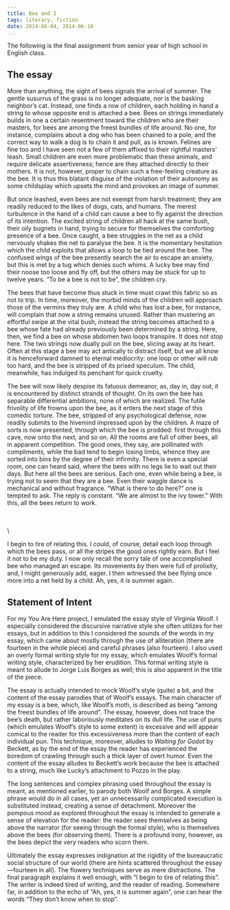 ```yaml
---
title: Bee and I
tags: literary, fiction
date: 2014-06-04, 2014-06-10
...
```


The following is the final assignment from senior year of high school in
English class.


## The essay

More than anything, the sight of bees signals the arrival of summer. The
gentle susurrus of the grass is no longer adequate, nor is the basking
neighbor’s cat. Instead, one finds a row of children, each holding in
hand a string to whose opposite end is attached a bee. Bees on strings
immediately builds in one a certain resentment toward the children who
are their masters, for bees are among the freest bundles of life around.
No one, for instance, complains about a dog who has been chained to a
pole, and the correct way to walk a dog is to chain it and pull, as is
known. Felines are fine too and I have seen not a few of them affixed to
their rightful masters’ leash. Small children are even more problematic
than these animals, and require delicate assertiveness; hence are they
attached directly to their mothers. It is not, however, proper to chain
such a free-feeling creature as the bee. It is thus this blatant
disguise of the violation of their autonomy as some childsplay which
upsets the mind and provokes an image of summer.

But once leashed, even bees are not exempt from harsh treatment; they
are readily reduced to the likes of dogs, cats, and humans. The merest
turbulence in the hand of a child can cause a bee to fly against the
direction of its intention. The excited string of children all hack at
the same bush, their oily bugnets in hand, trying to secure for
themselves the comforting presence of a bee. Once caught, a bee
struggles in the net as a child nervously shakes the net to paralyse the
bee. It is the momentary hesitation which the child exploits that allows
a loop to be tied around the bee. The confused wings of the bee
presently search the air to escape an anxiety, but this is met by a tug
which denies such whims. A lucky bee may find their noose too loose and
fly off, but the others may be stuck for up to twelve years. “To be a
bee is not to be”, the children cry.

The bees that have become thus stuck in time must crawl this fabric so
as not to trip. In time, moreover, the morbid minds of the children will
approach those of the vermins they truly are. A child who has lost a
bee, for instance, will complain that now a string remains unused.
Rather than mustering an effortful swipe at the vital bush, instead the
string becomes attached to a bee whose fate had already previously been
determined by a string. Here, then, we find a bee on whose abdomen two
loops transpire. It does not stop here. The two strings now dually pull
on the bee, slicing away at its heart. Often at this stage a bee may act
antically to distract itself, but we all know it is henceforward damned
to eternal mediocrity: one loop or other will rub too hard, and the bee
is stripped of its prised speculum. The child, meanwhile, has indulged
its penchant for quick cruelty.

The bee will now likely despise its fatuous demeanor, as, day in, day
out, it is encountered by distinct strands of thought. On its own the
bee has separable differential ambitions, none of which are realized.
The futile frivolity of life frowns upon the bee, as it enters the next
stage of this comedic torture. The bee, stripped of any psychological
defense, now readily submits to the hivemind impressed upon by the
children. A maze of sorts is now presented, through which the bee is
prodded: first through this cave, now onto the next, and so on. All the
rooms are full of other bees, all in apparent competition. The good
ones, they say, are pollinated with compliments, while the bad tend to
begin losing limbs, whence they are sorted into bins by the degree of
their infirmity. There is even a special room, one can heard said, where
the bees with no legs lie to wait out their days. But here all the bees
are serious. Each one, even while being a bee, is trying not to seem
that they are a bee. Even their waggle dance is mechanical and without
fragrance. “What is there to do here?” one is tempted to ask. The reply
is constant. “We are almost to the ivy tower.” With this, all the bees
return to work.

\
\
\

I begin to tire of relating this. I could, of course, detail each loop
through which the bees pass, or all the stripes the good ones rightly
earn. But I feel it not to be my duty. I now only recall the sorry tale
of one accomplished bee who managed an escape. Its movements by then
were full of prolixity, and, I might generously add, eager. I then
witnessed the bee flying once more into a net held by a child. Ah, yes,
it is summer again.



## Statement of Intent

For my You Are Here project, I emulated the essay style of Virginia
Woolf. I especially considered the discursive narrative style she often
utilizes for her essays, but in addition to this I considered the sounds
of the words in my essay, which came about mostly through the use of
alliteration (there are fourteen in the whole piece) and careful phrases
(also fourteen). I also used an overly formal writing style for my
essay, which emulates Woolf’s formal writing style, characterized by her
erudition. This formal writing style is meant to allude to Jorge Luis
Borges as well; this is also apparent in the title of the piece.

The essay is actually intended to mock Woolf’s style (quite) a bit, and
the content of the essay parodies that of Woolf’s essays. The main
character of my essay is a bee, which, like Woolf’s moth, is described
as being “among the freest bundles of life around”. The essay, however,
does not trace the bee’s death, but rather laboriously meditates on its
dull life. The use of puns (which emulates Woolf’s style to some extent)
is excessive and will appear comical to the reader for this
excessiveness more than the content of each individual pun. This
technique, moreover, alludes to *Waiting for Godot* by Beckett, as by
the end of the essay the reader has experienced the boredom of crawling
through such a thick layer of overt humor. Even the content of the essay
alludes to Beckett’s work because the bee is attached to a string, much
like Lucky’s attachment to Pozzo in the play.

The long sentences and complex phrasing used throughout the essay is
meant, as mentioned earlier, to parody both Woolf and Borges. A simple
phrase would do in all cases, yet an unnecessarily complicated execution
is substituted instead, creating a sense of detachment. Moreover the
pompous mood as explored throughout the essay is intended to generate a
sense of elevation for the reader: the reader sees themselves as being
above the narrator (for seeing through the formal style), who is
themselves above the bees (for observing them). There is a profound
irony, however, as the bees depict the very readers who scorn them.

Ultimately the essay expresses indignation at the rigidity of the
bureaucratic social structure of our world (there are hints scattered
throughout the essay—fourteen in all). The flowery techniques serve as
mere distractions. The final paragraph explains it well enough, with “I
begin to tire of relating this”. The writer is indeed tired of writing,
and the reader of reading. Somewhere far, in addition to the echo of
“Ah, yes, it is summer again”, one can hear the words “They don’t know
when to stop”.
